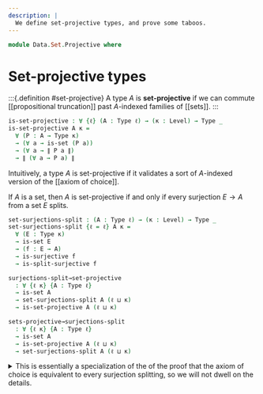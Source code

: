 ```yaml
---
description: |
  We define set-projective types, and prove some taboos.
---
```

<!--
```agda
open import 1Lab.Prelude

open import Data.Dec
open import Data.Fin

open import Meta.Invariant
```
-->
```agda
module Data.Set.Projective where
```

# Set-projective types

<!--
```agda
private variable
  ℓ ℓ' ℓ'' : Level
```
-->

:::{.definition #set-projective}
A type $A$ is **set-projective** if we can commute [[propositional truncation]]
past $A$-indexed families of [[sets]].
:::

```agda
is-set-projective : ∀ {ℓ} (A : Type ℓ) → (κ : Level) → Type _
is-set-projective A κ =
  ∀ (P : A → Type κ)
  → (∀ a → is-set (P a))
  → (∀ a → ∥ P a ∥)
  → ∥ (∀ a → P a) ∥
```

Intuitively, a type $A$ is set-projective if it validates a sort of
$A$-indexed version of the [[axiom of choice]].

If $A$ is a set, then $A$ is set-projective if and only if every
surjection $E \to A$ from a set $E$ splits.

<!-- [TODO: Reed M, 19/05/2025]
  This could be made into a more elegant argument via a chain of equivalences:
  The crux is really that Fibre-equiv step!
-->

```agda
set-surjections-split : (A : Type ℓ) → (κ : Level) → Type _
set-surjections-split {ℓ = ℓ} A κ =
  ∀ (E : Type κ)
  → is-set E
  → (f : E → A)
  → is-surjective f
  → is-split-surjective f

surjections-split→set-projective
  : ∀ {ℓ κ} {A : Type ℓ}
  → is-set A
  → set-surjections-split A (ℓ ⊔ κ)
  → is-set-projective A (ℓ ⊔ κ)

sets-projective→surjections-split
  : ∀ {ℓ κ} {A : Type ℓ}
  → is-set A
  → is-set-projective A (ℓ ⊔ κ)
  → set-surjections-split A (ℓ ⊔ κ)
```

<details>
<summary>This is essentially a specialization of the of the proof that
the axiom of choice is equivalent to every surjection splitting, so we
will not dwell on the details.
</summary>
```agda
surjections-split→set-projective {A = A} A-set surj-split P P-set ∥P∥ =
  ∥-∥-map
    (Equiv.to (Π-ap-cod (Fibre-equiv P)))
    (surj-split (Σ[ x ∈ A ] (P x)) (Σ-is-hlevel 2 A-set P-set) fst λ x →
      ∥-∥-map (Equiv.from (Fibre-equiv P x)) (∥P∥ x))

sets-projective→surjections-split A-set A-pro E E-set f =
  A-pro (fibre f) (λ x → fibre-is-hlevel 2 E-set A-set f x)
```
</details>

## Closure of set-projectivity

Set-projective types are closed under Σ-types. Suppose that $A : \ty$ is a
set-projective type, and that $B : A \to \ty$ is a family of set-projective
types, and let $P : \Sigma\ A\ B \to \set$ be a family of merely inhabited sets.
Note that $(b : B(a)) \to P(a, b)$ is a $B(a)$-indexed family of merely
inhabited sets for every $a$, so its product must also be inhabited by projectivity
of $B(a)$. Moreover, $A$ is also projective, so $(a : A) \to (b : B(a)) \to P(a, b)$
is also merely inhabited, as $(b : B(a)) \to P(a, b)$ is an $A$-indexed family of
merely inhabited sets. We can then uncurry this family to finish the proof.

```agda
Σ-set-projective
  : ∀ {A : Type ℓ} {B : A → Type ℓ'}
  → is-set-projective A (ℓ' ⊔ ℓ'')
  → (∀ a → is-set-projective (B a) ℓ'')
  → is-set-projective (Σ[ a ∈ A ] B a) ℓ''
Σ-set-projective {A = A} {B = B} A-pro B-pro P P-set ∥P∥ = do
  ∥-∥-map uncurry $
    A-pro (λ a → ((b : B a) → P (a , b))) (λ a → Π-is-hlevel 2 λ b → P-set (a , b)) λ a →
    B-pro a (λ b → P (a , b)) (λ b → P-set (a , b)) λ b → ∥P∥ (a , b)
```

Moreover, set-projective types are stable under retracts. Suppose that
we have $f : A \to B, g : B \to A$ with $f \circ g = \id$ with $A$ set-projective,
and let $P : B \to \set$ be a family of merely inhabited sets. We can
precompose $P$ with $f$ to obtain an $A$-indexed family of sets whose
product $\Pi (a : A) \to P(f(a))$ must be inhabited via projectivity of $A$.
Moreover, we can precompose again with $g$ to see that $\Pi (b : B) \to P(f(g(b)))$
is merely inhabited. Finally, $f(g(b)) = b$, so $\Pi (b : B) \to P(b)$ is
merely inhabited.

```agda
retract→set-projective
  : ∀ {A : Type ℓ} {B : Type ℓ'}
  → (f : A → B) (g : B → A)
  → is-left-inverse f g
  → is-set-projective A ℓ''
  → is-set-projective B ℓ''
retract→set-projective {A = A} {B = B} f g retract A-pro P P-set ∥P∥ =
  ∥-∥-map (λ k b → subst P (retract b) (k (g b)))
    (A-pro (P ∘ f) (P-set ∘ f) (∥P∥ ∘ f))
```

This gives us a nice proof that set-projectivity is stable under equivalence.

```agda
Equiv→set-projective
  : ∀ {A : Type ℓ} {B : Type ℓ'}
  → A ≃ B
  → is-set-projective A ℓ''
  → is-set-projective B ℓ''
Equiv→set-projective f A-pro =
  retract→set-projective (Equiv.to f) (Equiv.from f) (Equiv.ε f) A-pro
```

By the theorem of [[finite choice]], finite sets are projective.

```agda
Fin-set-projective : ∀ {n} → is-set-projective (Fin n) ℓ
Fin-set-projective {n = n} P P-set ∥P∥ = finite-choice n ∥P∥

finite→set-projective
  : {A : Type ℓ}
  → Finite A
  → is-set-projective A ℓ'
finite→set-projective finite =
  rec! (λ enum → Equiv→set-projective (enum e⁻¹) Fin-set-projective)
    (enumeration ⦃ finite ⦄)
```

## Taboos

As it turns out, the finite types are the *only* types that are projective
constructively! The general sketch of the taboo is that it is consistent that:

1. Propositions are projective.
2. Every infinite set admits an injection from `Nat`{.Agda}. In other
  words, every infinite set is Dedekind-infinite.
3. Countable choice fails (IE: the natural numbers are not set-projective).

The existence of such a model is out of scope for this page, so we will
focus our attention on the internal portion of the argument. In particular,
we will prove that if propositions are set-projective, then the existence of an
Dedekind-infinite set-projective type implies countable choice.

First, note that if propositions are set-projective, then the [[image]] of
every function into a set-projective type is itself set-projective. This
follows directly from the definition of images, along with closure of
projectives under `Σ`{.Agda}.

```agda
module _
  (props-projective : ∀ {ℓ ℓ'} → (A : Type ℓ) → is-prop A → is-set-projective A ℓ')
  where

  props-projective→image-projective
    : ∀ {A : Type ℓ} {B : Type ℓ'}
    → (f : A → B)
    → is-set-projective B (ℓ ⊔ ℓ' ⊔ ℓ'')
    → is-set-projective (image f) ℓ''
  props-projective→image-projective f B-pro =
    Σ-set-projective B-pro λ b → props-projective _ (hlevel 1)
```

This in turn implies that set-projective types are stable under embeddings,
as the image of an [[embedding]] $f : A \mono B$ is equivalent to $A$.

```agda
  props-projective+is-embedding→set-projective
    : ∀ {A : Type ℓ} {B : Type ℓ'} {f : A → B}
    → is-embedding f
    → is-set-projective B (ℓ ⊔ ℓ' ⊔ ℓ'')
    → is-set-projective A ℓ''
  props-projective+is-embedding→set-projective {f = f} f-emb B-pro =
    Equiv→set-projective
      (is-embedding→image-equiv f-emb e⁻¹)
      (props-projective→image-projective f B-pro)
```

If we specialise this result to embeddings $Nat \mono A$, then we
obtain countable choice from the existence of a Dedekind-infinite type.

```agda
  props-projective+dedekind-infinite-projective→countable-choice
    : ∀ {A : Type ℓ} {f : Nat → A}
    → is-embedding f
    → is-set-projective A (ℓ ⊔ ℓ')
    → is-set-projective Nat ℓ'
  props-projective+dedekind-infinite-projective→countable-choice =
    props-projective+is-embedding→set-projective
```

Note that the set-projectivity of propositions is itself a taboo: in particular,
every proposition is set-projective if and only if every set has split support.
The following proof is adapted from [@Kraus-Escardó-Coquand-Altenkirch:2016].

We will start with the reverse direction. Suppose that every proposition
is set projective, and let $A$ be a set. The truncation of $A$ is a propositton,
and the constant family $\| A \| \to A$ is a set-indexed family, so projectivity
of $\| A \|$ directly gives us split support.

```agda
props-projective→split-support
  : ∀ {ℓ}
  → ((A : Type ℓ) → is-prop A → is-set-projective A ℓ)
  → ∀ (A : Type ℓ) → is-set A → ∥ (∥ A ∥ → A) ∥
props-projective→split-support props-projective A A-set =
  props-projective ∥ A ∥ (hlevel 1) (λ _ → A) (λ _ → A-set) id
```

For the forward direction, suppose that every set has split support,
let $A$ be a proposition, and $P : A \to \set$ a family of merely inhabited
sets. Note that the type $\Sigma A P$ is a set, so it must have split
support $s : \| \| \Sigma A P \| \to \Sigma A P \|$. Moreover, $P(a)$
is always merely inhabited, so we can readily show that $\| A \to \Sigma A P\|$.
Finally, $A$ is a proposition, so we can obtain a $P(a)$ from $\Sigma A P$
for any $a : A$; if we combine this with our previous observation, we
immediately get $\| (a : A) \to P(a) \|$.

```agda
split-support→props-projective
  : ∀ {ℓ}
  → (∀ (A : Type ℓ) → is-set A → ∥ (∥ A ∥ → A) ∥)
  → (A : Type ℓ) → is-prop A → is-set-projective A ℓ
split-support→props-projective split-support A A-prop P P-set ∥P∥ = do
  s ← split-support (Σ[ a ∈ A ] P a) (Σ-is-hlevel 2 (is-prop→is-set A-prop) P-set)
  pure λ a → subst P (A-prop _ _) (snd (s (∥-∥-map (λ p → (a , p)) (∥P∥ a))))
```
